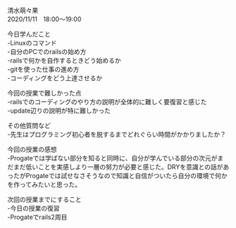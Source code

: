 清水萌々果  
2020/11/11　18:00～19:00  

今日学んだこと  
-Linuxのコマンド  
-自分のPCでのrailsの始め方  
-railsで何かを自作するときどう始めるか  
-gitを使った仕事の進め方  
-コーディングをどう上達させるか

今回の授業で難しかった点  
-railsでのコーディングのやり方の説明が全体的に難しく要復習と感じた  
-update辺りの説明が特に難しかった

その他質問など  
-先生はプログラミング初心者を脱するまでどれぐらい時間がかかりましたか？

今回の授業の感想  
-Progateでは学ばない部分を知ると同時に、自分が学んでいる部分の次元がまだまだ低いことを実感しより一層の努力が必要と感じた。DRYを意識との話があったがProgateでは試せなさそうなので知識と自信がついたら自分の環境で何かを作ってみたいと思った。

次回の授業までにすること  
-今日の授業の復習  
-Progateでrails2周目
